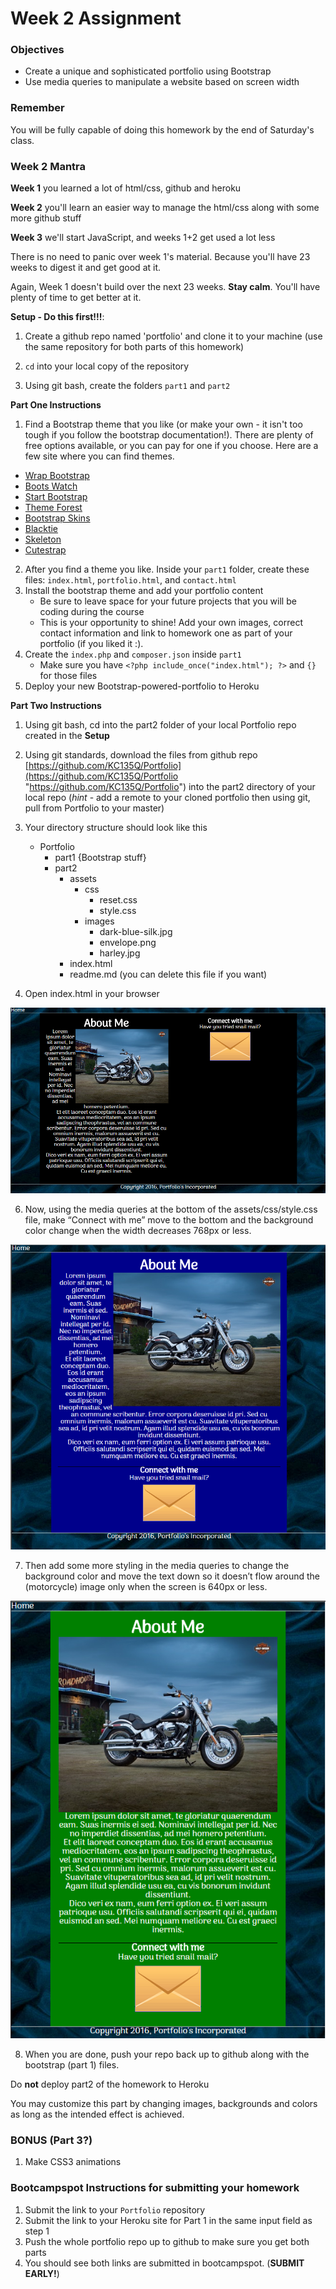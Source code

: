 # Week 2 Assignment

### Objectives
* Create a unique and sophisticated portfolio using Bootstrap
* Use media queries to manipulate a website based on screen width

### Remember

You will be fully capable of doing this homework by the end of Saturday's class.

### Week 2 Mantra

**Week 1** you learned a lot of html/css, github and heroku

**Week 2** you'll learn an easier way to manage the html/css along with some more github stuff

**Week 3** we'll start JavaScript, and weeks 1+2 get used a lot less

There is no need to panic over week 1's material. Because you'll have 23 weeks to digest it and get good at it. 

Again, Week 1 doesn't build over the next 23 weeks. **Stay calm**. You'll have plenty of time to get better at it.

**Setup - Do this first!!!**:

1. Create a github repo named 'portfolio' and clone it to your machine (use the same repository for both parts of this homework)

2. `cd` into your local copy of the repository

3. Using git bash, create the folders `part1` and `part2`


**Part One Instructions**

1. Find a Bootstrap theme that you like (or make your own - it isn't too tough if you follow the bootstrap documentation!). There are plenty of free options available, or you can pay for one if you choose. Here are a few site where you can find themes.
  + [Wrap Bootstrap](https://wrapbootstrap.com/themes/portfolios)
  + [Boots Watch](https://bootswatch.com/)
  + [Start Bootstrap](http://startbootstrap.com/template-categories/portfolios/)
  + [Theme Forest](http://themeforest.net/tags/bootstrap)
  + [Bootstrap Skins](https://www.bootstrapskins.com/)
  + [Blacktie](http://blacktie.co/tag/portfolio/)
  + [Skeleton](http://www.getskeleton.com)
  + [Cutestrap](https://www.cutestrap.com/)
2. After you find a theme you like. Inside your `part1` folder, create these files: `index.html`, `portfolio.html`, and `contact.html`
3. Install the bootstrap theme and add your portfolio content
	- Be sure to leave space for your future projects that you will be coding during the course
	- This is your opportunity to shine!  Add your own images, correct contact information and link to homework one as part of your portfolio (if you liked it :).
4. Create the `index.php` and `composer.json` inside `part1`
	- Make sure you have `<?php include_once("index.html"); ?>` and `{}` for those files
5. Deploy your new Bootstrap-powered-portfolio to Heroku

**Part Two Instructions**

1. Using git bash, cd into the part2 folder of your local Portfolio repo created in the **Setup**

3. Using git standards, download the files from github repo [https://github.com/KC135Q/Portfolio](https://github.com/KC135Q/Portfolio "https://github.com/KC135Q/Portfolio") into the part2 directory of your local repo
	(*hint* - add a remote to your cloned portfolio then using git, pull from Portfolio to your master)

4. Your directory structure should look like this
	- Portfolio
		- part1 {Bootstrap stuff}
		- part2
			- assets
				- css
					- reset.css
					- style.css
				- images
					- dark-blue-silk.jpg
					- envelope.png
					- harley.jpg
			- index.html
			- readme.md (you can delete this file if you want)

5. Open index.html in your browser

![Large Screenshot](https://github.com/KC135Q/homework/blob/master/graphics/harley-large.png?raw=true)

6. Now, using the media queries at the bottom of the assets/css/style.css file, make “Connect with me” move to the bottom and the background color change when the width decreases 768px or less.

![Medium Screenshot](https://github.com/KC135Q/homework/blob/master/graphics/harley-med.png?raw=true)

7. Then add some more styling in the media queries to change the background color and move the text down so it doesn’t flow around the (motorcycle) image only when the screen is 640px or less.

![Small Screenshot](https://github.com/KC135Q/homework/blob/master/graphics/harley-small.png?raw=true)

8. When you are done, push your repo back up to github along with the bootstrap (part 1) files.

Do **not** deploy part2 of the homework to Heroku

You may customize this part by changing images, backgrounds and colors as long as the intended effect is achieved.


### BONUS (Part 3?)
1. Make CSS3 animations

### Bootcampspot Instructions for submitting your homework
1. Submit the link to your `Portfolio` repository
2. Submit the link to your Heroku site for Part 1 in the same input field as step 1
3. Push the whole portfolio repo up to github to make sure you get both parts
3. You should see both links are submitted in bootcampspot. (**SUBMIT EARLY!**)